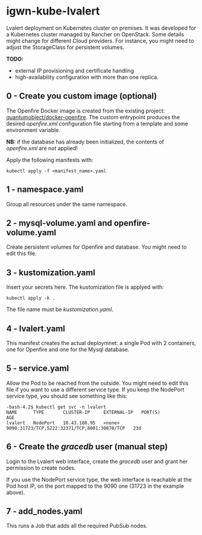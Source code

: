 # igwn-kube-lvalert
Lvalert deployment on Kubernetes cluster on premises. It was developed for a Kubernetes cluster managed by Rancher on OpenStack. Some details might change for different Cloud providers. For instance, you might need to adjust the StorageClass for persistent volumes. 

**TODO:** 
- external IP provisioning and certificate handling
- high-availability configuration with more than one replica.

## 0 - Create you custom image (optional)
The Openfire Docker image is created from the existing project: [quantumobject/docker-openfire](https://github.com/QuantumObject/docker-openfire). The custom entrypoint produces the desired *openfire.xml* configuration file starting from a template and some environment variable. 

**NB:** if the database has already been initialized, the contents of *openfire.xml* are not applied!

Apply the following manifests with:

```kubectl apply -f <manifest_name>.yaml```

## 1 - namespace.yaml
Group all resources under the same namespace.

## 2 - mysql-volume.yaml and openfire-volume.yaml
Create persistent volumes for Openfire and database. You might need to edit this file. 

## 3 - kustomization.yaml
Insert your secrets here. The kustomization file is applyed with:

```kubectl apply -k .```

The file name must be *kustomization.yaml*.

## 4 - lvalert.yaml
This manifest creates the actual deploymnet: a single Pod with 2 containers, one for Openfire and one for the Mysql database. 

## 5 - service.yaml
Allow the Pod to be reached from the outside. You might need to edit this file if you want to use a different service type.
If you keep the NodePort service type, you should see something like this:
```
-bash-4.2$ kubectl get svc -n lvalert
NAME      TYPE       CLUSTER-IP     EXTERNAL-IP   PORT(S)                                        AGE
lvalert   NodePort   10.43.188.95   <none>        9090:31723/TCP,5222:32371/TCP,8001:30870/TCP   23d
```

## 6 - Create the *gracedb* user (manual step)
Login to the Lvalert web interface, create the *gracedb* user and grant her permission to create nodes.

If you use the NodePort service type, the web interface is reachable at the Pod host IP, on the port mapped to the 9090 one (31723 in the example above). 

## 7 - add_nodes.yaml
This runs a Job that adds all the required PubSub nodes.
